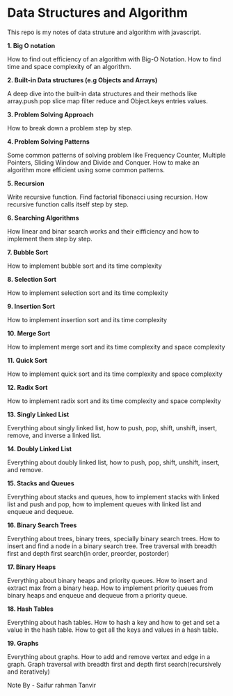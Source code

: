 # Data Structures and Algorithm

This repo is my notes of data struture and algorithm with javascript.

**1. Big O notation**

How to find out efficiency of an algorithm with Big-O Notation. How to find time and space complexity of an algorithm.


**2. Built-in Data structures (e.g Objects and Arrays)**

A deep dive into the built-in data structures and their methods like array.push pop slice map filter reduce and Object.keys entries values.


**3. Problem Solving Approach**

How to break down a problem step by step.


**4. Problem Solving Patterns**

Some common patterns of solving problem like Frequency Counter, Multiple Pointers, Sliding Window and Divide and Conquer. How to make an algorithm more efficient using some common patterns.


**5. Recursion**

Write recursive function. Find factorial fibonacci using recursion. How recursive function calls itself step by step.


**6. Searching Algorithms**

How linear and binar search works and their eifficiency and how to implement them step by step.


**7. Bubble Sort**

How to implement bubble sort and its time complexity


**8. Selection Sort**

How to implement selection sort and its time complexity


**9. Insertion Sort**

How to implement insertion sort and its time complexity


**10. Merge Sort**

How to implement merge sort and its time complexity and space complexity


**11. Quick Sort**

How to implement quick sort and its time complexity and space complexity


**12. Radix Sort**

How to implement radix sort and its time complexity and space complexity


**13. Singly Linked List**

Everything about singly linked list, how to push, pop, shift, unshift, insert, remove, and inverse a linked list.


**14. Doubly Linked List**

Everything about doubly linked list, how to push, pop, shift, unshift, insert, and remove.


**15. Stacks and Queues**

Everything about stacks and queues, how to implement stacks with linked list and push and pop, how to implement queues with linked list and enqueue and dequeue.


**16. Binary Search Trees**

Everything about trees, binary trees, specially binary search trees. How to insert and find a node in a binary search tree. Tree traversal with breadth first and depth first search(in order, preorder, postorder)


**17. Binary Heaps**

Everything about binary heaps and priority queues. How to insert and extract max from a binary heap. How to implement priority queues from binary heaps and enqueue and dequeue from a priority queue.


**18. Hash Tables**

Everything about hash tables. How to hash a key and how to get and set a value in the hash table. How to get all the keys and values in a hash table.


**19. Graphs**

Everything about graphs. How to add and remove vertex and edge in a graph. Graph traversal with breadth first and depth first search(recursively and iteratively)


Note By - Saifur rahman Tanvir